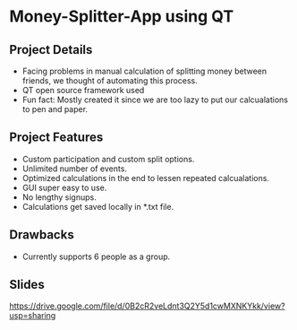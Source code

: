 # Money-Splitter-App using QT

## Project Details
* Facing problems in manual calculation of splitting money between friends, we thought of automating this process.
* QT open source framework used 
* Fun fact: Mostly created it since we are too lazy to put our calcualations to pen and paper.

## Project Features
* Custom participation and custom split options.
* Unlimited number of events.
* Optimized calculations in the end to lessen repeated calcualations.
* GUI super easy to use.
* No lengthy signups.
* Calculations get saved locally in *.txt file.


## Drawbacks
* Currently supports 6 people as a group.

## Slides
https://drive.google.com/file/d/0B2cR2veLdnt3Q2Y5d1cwMXNKYkk/view?usp=sharing
